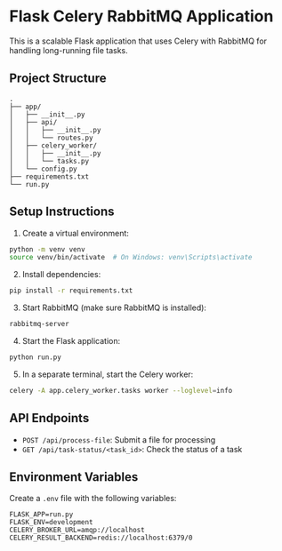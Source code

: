 # Flask Celery RabbitMQ Application

This is a scalable Flask application that uses Celery with RabbitMQ for handling long-running file tasks.

## Project Structure

```
.
├── app/
│   ├── __init__.py
│   ├── api/
│   │   ├── __init__.py
│   │   └── routes.py
│   ├── celery_worker/
│   │   ├── __init__.py
│   │   └── tasks.py
│   └── config.py
├── requirements.txt
└── run.py
```

## Setup Instructions

1. Create a virtual environment:

```bash
python -m venv venv
source venv/bin/activate  # On Windows: venv\Scripts\activate
```

2. Install dependencies:

```bash
pip install -r requirements.txt
```

3. Start RabbitMQ (make sure RabbitMQ is installed):

```bash
rabbitmq-server
```

4. Start the Flask application:

```bash
python run.py
```

5. In a separate terminal, start the Celery worker:

```bash
celery -A app.celery_worker.tasks worker --loglevel=info
```

## API Endpoints

- `POST /api/process-file`: Submit a file for processing
- `GET /api/task-status/<task_id>`: Check the status of a task

## Environment Variables

Create a `.env` file with the following variables:

```
FLASK_APP=run.py
FLASK_ENV=development
CELERY_BROKER_URL=amqp://localhost
CELERY_RESULT_BACKEND=redis://localhost:6379/0
```
